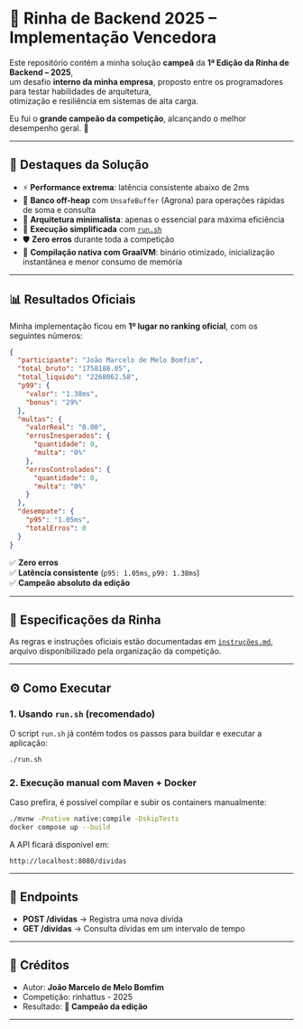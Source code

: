 # 🥇 Rinha de Backend 2025 – Implementação Vencedora

Este repositório contém a minha solução **campeã** da **1ª Edição da Rinha de Backend – 2025**,  
um desafio **interno da minha empresa**, proposto entre os programadores para testar habilidades de arquitetura,  
otimização e resiliência em sistemas de alta carga.

Eu fui o **grande campeão da competição**, alcançando o melhor desempenho geral. 🚀

---

## 🚀 Destaques da Solução

- ⚡ **Performance extrema**: latência consistente abaixo de 2ms
- 🧠 **Banco off-heap** com `UnsafeBuffer` (Agrona) para operações rápidas de soma e consulta
- 🧩 **Arquitetura minimalista**: apenas o essencial para máxima eficiência
- 🔧 **Execução simplificada** com [`run.sh`](./run.sh)
- 🛡️ **Zero erros** durante toda a competição
- 🦾 **Compilação nativa com GraalVM**: binário otimizado, inicialização instantânea e menor consumo de memória

---

## 📊 Resultados Oficiais

Minha implementação ficou em **1º lugar no ranking oficial**, com os seguintes números:

```json
{
  "participante": "João Marcelo de Melo Bomfim",
  "total_bruto": "1758188.05",
  "total_liquido": "2268062.58",
  "p99": {
    "valor": "1.38ms",
    "bonus": "29%"
  },
  "multas": {
    "valorReal": "0.00",
    "errosInesperados": {
      "quantidade": 0,
      "multa": "0%"
    },
    "errosControlados": {
      "quantidade": 0,
      "multa": "0%"
    }
  },
  "desempate": {
    "p95": "1.05ms",
    "totalErros": 0
  }
}
```

✅ **Zero erros**  
✅ **Latência consistente** (`p95: 1.05ms`, `p99: 1.38ms`)  
✅ **Campeão absoluto da edição**

---

## 📖 Especificações da Rinha

As regras e instruções oficiais estão documentadas em [`instruções.md`](./INSTRUÇÕES-RINHA.md), arquivo disponibilizado pela organização da competição.

---

## ⚙️ Como Executar

### 1. Usando `run.sh` (recomendado)

O script `run.sh` já contém todos os passos para buildar e executar a aplicação:

```bash
./run.sh
```

### 2. Execução manual com Maven + Docker

Caso prefira, é possível compilar e subir os containers manualmente:

```bash
./mvnw -Pnative native:compile -DskipTests
docker compose up --build
```

A API ficará disponível em:

```
http://localhost:8080/dividas
```

---

## 📌 Endpoints

- **POST /dividas** → Registra uma nova dívida
- **GET /dividas** → Consulta dívidas em um intervalo de tempo

---

## 🌌 Créditos

- Autor: **João Marcelo de Melo Bomfim**
- Competição: rinhattus - 2025
- Resultado: **🥇 Campeão da edição**

---